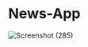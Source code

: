 # News-App
![Screenshot (285)](https://github.com/user-attachments/assets/7791536d-e72a-468a-aa58-6f17a83ef36a)
